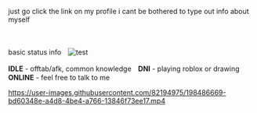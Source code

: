 just go click the link on my profile i cant be bothered to type out info about myself


　
 
basic status info　![test](https://gnome.crd.co/assets/images/kaomojisb/54902227.gif?v=7c5c308b)

**IDLE** - offtab/afk, common knowledge　**DNI** - playing roblox or drawing　**ONLINE** - feel free to talk to me
 
 


https://user-images.githubusercontent.com/82194975/198486669-bd60348e-a4d8-4be4-a766-13846f73ee17.mp4

